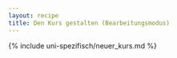 ```yaml
---
layout: recipe
title: Den Kurs gestalten (Bearbeitungsmodus)
---
```


{% include uni-spezifisch/neuer_kurs.md %}